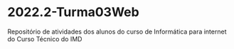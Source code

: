 # 2022.2-Turma03Web

Repositório de atividades dos alunos do curso de Informática para internet do Curso Técnico do IMD
